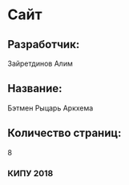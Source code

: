 # Сайт

## Разработчик:
Зайретдинов Алим

## Название:
Бэтмен Рыцарь Аркхема

## Количество страниц:
8

### КИПУ 2018

